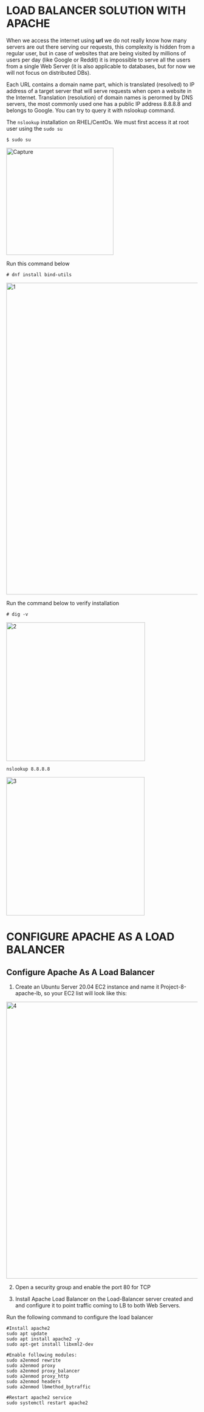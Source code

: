 # LOAD BALANCER SOLUTION WITH APACHE

When we access the internet using <strong>url</strong> we do not really know how many servers are out there serving our requests, this complexity is hidden from a regular user, but in case of websites that are being visited by millions of users per day (like Google or Reddit) it is impossible to serve all the users from a single Web Server (it is also applicable to databases, but for now we will not focus on distributed DBs).

Each URL contains a domain name part, which is translated (resolved) to IP address of a target server that will serve requests when open a website in the Internet. Translation (resolution) of domain names is perormed by DNS servers, the most commonly used one has a public IP address 8.8.8.8 and belongs to Google. You can try to query it with nslookup command.

The `nslookup` installation on RHEL/CentOs. We must first access it at root user using the `sudo su`

`$ sudo su`

<img width="282" alt="Capture" src="https://user-images.githubusercontent.com/29310552/161868438-054ee781-3fed-47a2-a793-e53b21c9882b.PNG">

Run this command below

`# dnf install bind-utils`

<img width="820" alt="1" src="https://user-images.githubusercontent.com/29310552/161868608-02d577da-45b1-4524-ae35-aceaacfa8443.PNG">

Run the command below to verify installation

`# dig -v`

<img width="365" alt="2" src="https://user-images.githubusercontent.com/29310552/161868756-c22c4ba3-84a1-4f9c-95f8-f0b2a2ca6ad5.PNG">

`nslookup 8.8.8.8`

<img width="364" alt="3" src="https://user-images.githubusercontent.com/29310552/161868852-ad25e9ba-cbe4-41cc-9806-4793f82a7e4f.PNG">

# CONFIGURE APACHE AS A LOAD BALANCER

## Configure Apache As A Load Balancer

1. Create an Ubuntu Server 20.04 EC2 instance and name it Project-8-apache-lb, so your EC2 list will look like this:

<img width="728" alt="4" src="https://user-images.githubusercontent.com/29310552/161869830-883c5a8e-e1bf-4fc9-b5c2-09d3a31bc1ae.PNG">

2. Open a security group and enable the port 80 for TCP

3. Install Apache Load Balancer on the Load-Balancer server created and and configure it to point traffic coming to LB to both Web Servers.

Run the following command to configure the load balancer

```
#Install apache2
sudo apt update
sudo apt install apache2 -y
sudo apt-get install libxml2-dev

#Enable following modules:
sudo a2enmod rewrite
sudo a2enmod proxy
sudo a2enmod proxy_balancer
sudo a2enmod proxy_http
sudo a2enmod headers
sudo a2enmod lbmethod_bytraffic

#Restart apache2 service
sudo systemctl restart apache2

```


